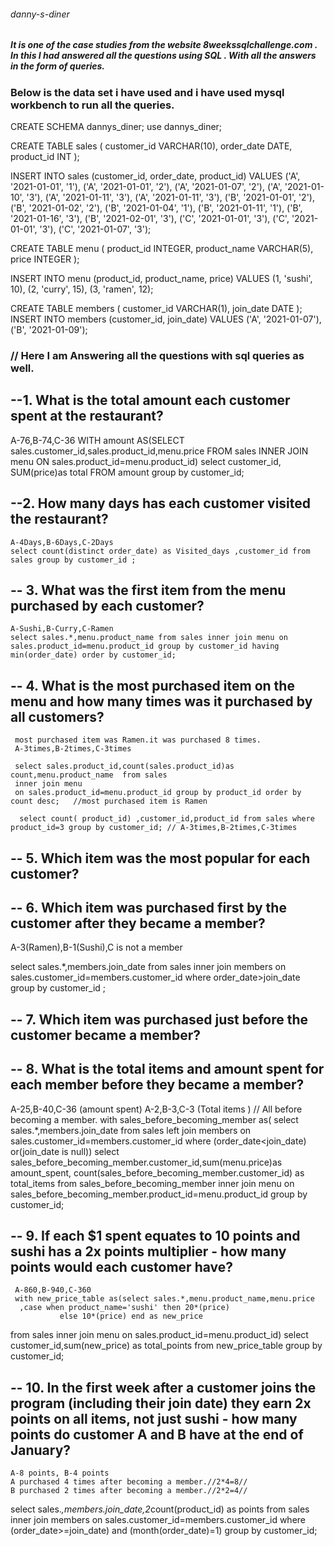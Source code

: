 
######  danny-s-diner
##### It is one of the case studies from the website 8weekssqlchallenge.com . In this I had answered all the questions using SQL . With all the answers in the form of queries.


### Below is the data set i have used and i have used mysql workbench to run all the queries.

CREATE SCHEMA dannys_diner;
use dannys_diner;

CREATE TABLE sales (
  customer_id VARCHAR(10),
  order_date DATE,
  product_id INT
);

INSERT INTO sales
  (customer_id, order_date, product_id)
VALUES
  ('A', '2021-01-01', '1'),
  ('A', '2021-01-01', '2'),
  ('A', '2021-01-07', '2'),
  ('A', '2021-01-10', '3'),
  ('A', '2021-01-11', '3'),
  ('A', '2021-01-11', '3'),
  ('B', '2021-01-01', '2'),
  ('B', '2021-01-02', '2'),
  ('B', '2021-01-04', '1'),
  ('B', '2021-01-11', '1'),
  ('B', '2021-01-16', '3'),
  ('B', '2021-02-01', '3'),
  ('C', '2021-01-01', '3'),
  ('C', '2021-01-01', '3'),
  ('C', '2021-01-07', '3');
 

CREATE TABLE menu (
  product_id INTEGER,
  product_name VARCHAR(5),
  price INTEGER
);

INSERT INTO menu
  (product_id, product_name, price)
VALUES
  (1, 'sushi', 10),
  (2, 'curry', 15),
  (3, 'ramen', 12);
  

CREATE TABLE members (
  customer_id VARCHAR(1),
  join_date DATE
);
INSERT INTO members
  (customer_id, join_date)
VALUES
  ('A', '2021-01-07'),
  ('B', '2021-01-09');
   
   
 ###  // Here I am Answering all the questions with sql queries as well.
  
 ## --1. What is the total amount each customer spent at the restaurant?
   A-76,B-74,C-36
   WITH  amount AS(SELECT sales.customer_id,sales.product_id,menu.price FROM sales INNER 
   JOIN menu ON sales.product_id=menu.product_id)
   select customer_id, SUM(price)as total FROM amount group by customer_id;


## --2. How many days has each customer visited the restaurant?
    A-4Days,B-6Days,C-2Days
    select count(distinct order_date) as Visited_days ,customer_id from sales group by customer_id ;

## -- 3. What was the first item from the menu purchased by each customer?
    A-Sushi,B-Curry,C-Ramen
    select sales.*,menu.product_name from sales inner join menu on
    sales.product_id=menu.product_id group by customer_id having min(order_date) order by customer_id;

## -- 4. What is the most purchased item on the menu and how many times was it purchased by all customers?
     most purchased item was Ramen.it was purchased 8 times.
     A-3times,B-2times,C-3times
     
     select sales.product_id,count(sales.product_id)as count,menu.product_name  from sales 
     inner join menu
     on sales.product_id=menu.product_id group by product_id order by count desc;   //most purchased item is Ramen
     
      select count( product_id) ,customer_id,product_id from sales where product_id=3 group by customer_id; // A-3times,B-2times,C-3times
       
## -- 5. Which item was the most popular for each customer?
     


## -- 6. Which item was purchased first by the customer after they became a member?
   A-3(Ramen),B-1(Sushi),C is not a member
   
  select sales.*,members.join_date from sales inner join members 
  on sales.customer_id=members.customer_id where order_date>join_date group by customer_id ; 

## -- 7. Which item was purchased just before the customer became a member?


## -- 8. What is the total items and amount spent for each member before they became a member?
  A-25,B-40,C-36 (amount spent)
  A-2,B-3,C-3 (Total items )  // All before becoming a member.
  with sales_before_becoming_member as(  select sales.*,members.join_date from sales left join members 
  on sales.customer_id=members.customer_id where (order_date<join_date) or(join_date is null)) 
  select sales_before_becoming_member.customer_id,sum(menu.price)as amount_spent,
  count(sales_before_becoming_member.customer_id)  as total_items
  from sales_before_becoming_member inner join menu
  on sales_before_becoming_member.product_id=menu.product_id group by customer_id;


## -- 9.  If each $1 spent equates to 10 points and sushi has a 2x points multiplier - how many points would each customer have?
     A-860,B-940,C-360
     with new_price_table as(select sales.*,menu.product_name,menu.price 
      ,case when product_name='sushi' then 20*(price)
               else 10*(price) end as new_price
  from sales inner join menu 
  on sales.product_id=menu.product_id) select customer_id,sum(new_price) as total_points from new_price_table group by customer_id;
  

## -- 10. In the first week after a customer joins the program (including their join date) they earn 2x points on all items, not just sushi - how many points do customer A and B have at the end of January?
    A-8 points, B-4 points 
    A purchased 4 times after becoming a member.//2*4=8//
    B purchased 2 times after becoming a member.//2*2=4//
 
  select sales.*,members.join_date,2*count(product_id) as points from sales inner join members 
  on sales.customer_id=members.customer_id where (order_date>=join_date) and (month(order_date)=1)  group by customer_id;
  

